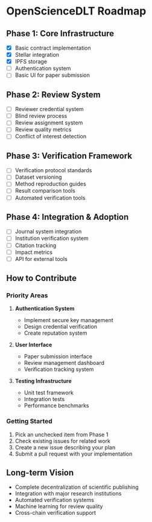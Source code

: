 # OpenScienceDLT Roadmap

## Phase 1: Core Infrastructure
- [x] Basic contract implementation
- [x] Stellar integration
- [x] IPFS storage
- [ ] Authentication system
- [ ] Basic UI for paper submission

## Phase 2: Review System
- [ ] Reviewer credential system
- [ ] Blind review process
- [ ] Review assignment system
- [ ] Review quality metrics
- [ ] Conflict of interest detection

## Phase 3: Verification Framework
- [ ] Verification protocol standards
- [ ] Dataset versioning
- [ ] Method reproduction guides
- [ ] Result comparison tools
- [ ] Automated verification tools

## Phase 4: Integration & Adoption
- [ ] Journal system integration
- [ ] Institution verification system
- [ ] Citation tracking
- [ ] Impact metrics
- [ ] API for external tools

## How to Contribute

### Priority Areas
1. **Authentication System**
   - Implement secure key management
   - Design credential verification
   - Create reputation system

2. **User Interface**
   - Paper submission interface
   - Review management dashboard
   - Verification tracking system

3. **Testing Infrastructure**
   - Unit test framework
   - Integration tests
   - Performance benchmarks

### Getting Started
1. Pick an unchecked item from Phase 1
2. Check existing issues for related work
3. Create a new issue describing your plan
4. Submit a pull request with your implementation

## Long-term Vision
- Complete decentralization of scientific publishing
- Integration with major research institutions
- Automated verification systems
- Machine learning for review quality
- Cross-chain verification support
